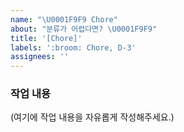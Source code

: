 ```yaml
---
name: "\U0001F9F9 Chore"
about: "분류가 어렵다면? \U0001F9F9"
title: '[Chore]'
labels: ':broom: Chore, D-3'
assignees: ''
---
```


### 작업 내용

(여기에 작업 내용을 자유롭게 작성해주세요.)
